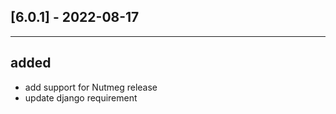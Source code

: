 ## [6.0.1] - 2022-08-17
--------------------

added
-----

* add support for Nutmeg release
* update django requirement